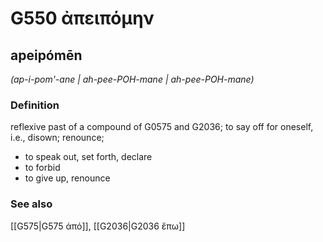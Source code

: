 # G550 ἀπειπόμην

## apeipómēn

_(ap-i-pom'-ane | ah-pee-POH-mane | ah-pee-POH-mane)_

### Definition

reflexive past of a compound of G0575 and G2036; to say off for oneself, i.e., disown; renounce; 

- to speak out, set forth, declare
- to forbid
- to give up, renounce

### See also

[[G575|G575 ἀπό]], [[G2036|G2036 ἔπω]]

